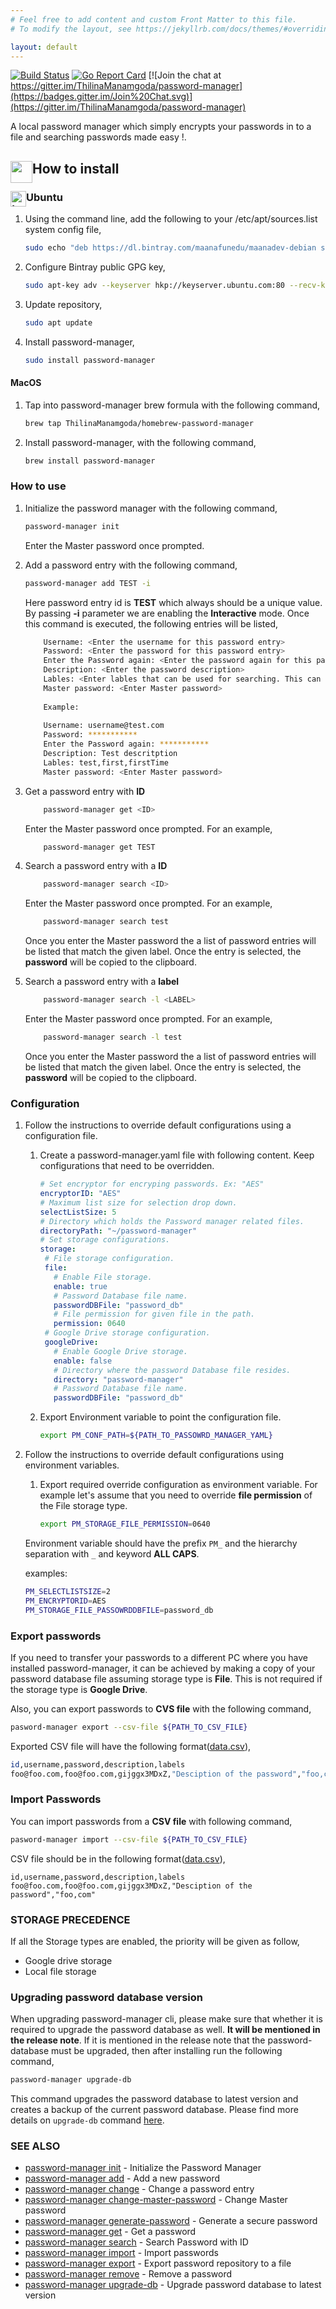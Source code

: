 ```yaml
---
# Feel free to add content and custom Front Matter to this file.
# To modify the layout, see https://jekyllrb.com/docs/themes/#overriding-theme-defaults

layout: default
---
```


[![Build Status](https://travis-ci.com/ThilinaManamgoda/password-manager.svg?branch=master)](https://travis-ci.com/ThilinaManamgoda/password-manager) [![Go Report Card](https://goreportcard.com/badge/github.com/ThilinaManamgoda/password-manager)](https://goreportcard.com/report/github.com/ThilinaManamgoda/password-manager) [![Join the chat at https://gitter.im/ThilinaManamgoda/password-manager](https://badges.gitter.im/Join%20Chat.svg)](https://gitter.im/ThilinaManamgoda/password-manager)

A local password manager which simply encrypts your passwords in to a file and searching passwords made easy !.

<h2><img src="https://img.icons8.com/nolan/35/software-installer.png" width="35" height="35" style="float:left;" padding="10px,10px,10px,10px;">How to install</h2>

<h3>Ubuntu<img src="https://img.icons8.com/color/30/000000/ubuntu--v1.png" title="test" width="25" height="25" style="float:left;"></h3>

1. Using the command line, add the following to your /etc/apt/sources.list system config file,

    ```bash
    sudo echo "deb https://dl.bintray.com/maanafunedu/maanadev-debian stable main" | sudo tee -a /etc/apt/sources.list
    ```
1. Configure Bintray public GPG key,

    ```bash
    sudo apt-key adv --keyserver hkp://keyserver.ubuntu.com:80 --recv-keys 379CE192D401AB61
    ```
1. Update repository,   
      
     ```bash
     sudo apt update
     ```
1. Install password-manager, 
 
    ```bash
    sudo install password-manager
    ```

#### MacOS 

1. Tap into password-manager brew formula with the following command,
        
     ```bash
     brew tap ThilinaManamgoda/homebrew-password-manager
     ```
1. Install password-manager, with the following command,  
       
     ```bash 
     brew install password-manager
     ```
     
  
### How to use

1. Initialize the password manager with the following command,
    ```bash
    password-manager init
    ```
    Enter the Master password once prompted.
    
2. Add a password entry with the following command,
    ```bash
    password-manager add TEST -i
    ```
    Here password entry id is **TEST** which always should be a unique value. By passing **-i** parameter we are enabling
    the **Interactive** mode. Once this command is executed, the following entries will be listed,
    
    ```bash
        Username: <Enter the username for this password entry>
        Password: <Enter the password for this password entry>
        Enter the Password again: <Enter the password again for this password entry>
        Description: <Enter the password description>
        Lables: <Enter lables that can be used for searching. This can be list of comma seperated values>
        Master password: <Enter Master password>
        
        Example:
        
        Username: username@test.com
        Password: ***********
        Enter the Password again: ***********
        Description: Test descritption
        Lables: test,first,firstTime
        Master password: <Enter Master password>
    ```

1. Get a password entry with **ID**
    ```bash
        password-manager get <ID> 
    ```     
    Enter the Master password once prompted. For an example,
    ```bash
        password-manager get TEST
    ```
1. Search a password entry with a **ID**
    ```bash
        password-manager search <ID>
    ```
    Enter the Master password once prompted. For an example,
    ```bash
        password-manager search test
    ```
    Once you enter the Master password the a list of password entries will be listed that match the given label. Once the entry is selected, the **password** will be copied to the clipboard.
     
1. Search a password entry with a **label**
    ```bash
        password-manager search -l <LABEL>
    ```
    Enter the Master password once prompted. For an example,
    ```bash
        password-manager search -l test
    ```
    Once you enter the Master password the a list of password entries will be listed that match the given label. Once the entry is selected, the **password** will be copied to the clipboard.
 
### Configuration

1. Follow the instructions to override default configurations using a configuration file.

    1. Create a password-manager.yaml file with following content. Keep configurations that need to be overridden. 
        ```yaml
       # Set encryptor for encryping passwords. Ex: "AES"
       encryptorID: "AES"
       # Maximum list size for selection drop down.
       selectListSize: 5
       # Directory which holds the Password manager related files.
       directoryPath: "~/password-manager"
       # Set storage configurations.
       storage:
         # File storage configuration.
         file:
           # Enable File storage.
           enable: true
           # Password Database file name.
           passwordDBFile: "password_db"
           # File permission for given file in the path.
           permission: 0640
         # Google Drive storage configuration.
         googleDrive:
           # Enable Google Drive storage.
           enable: false
           # Directory where the password Database file resides.
           directory: "password-manager"
           # Password Database file name.
           passwordDBFile: "password_db"    
        ```
        
    1. Export Environment variable to point the configuration file.
    
        ```bash
        export PM_CONF_PATH=${PATH_TO_PASSOWRD_MANAGER_YAML}
        ```
1. Follow the instructions to override default configurations using environment variables.
    1. Export required override configuration as environment variable. For example let's assume that you need 
    to override **file permission** of the File storage type. 
        ```bash
        export PM_STORAGE_FILE_PERMISSION=0640
        ```   
     Environment variable should have the prefix `PM_` and the hierarchy separation with `_` and keyword **ALL CAPS**.
    
     examples:
     ```bash
     PM_SELECTLISTSIZE=2
     PM_ENCRYPTORID=AES
     PM_STORAGE_FILE_PASSOWRDDBFILE=password_db
     ```

### Export passwords
If you need to transfer your passwords to a different PC where you have installed password-manager, 
it can be achieved by making a copy of your password database file assuming storage type is **File**. This is not required
if the storage type is **Google Drive**.

Also, you can export passwords to **CVS file** with the following command,
```bash
pasword-manager export --csv-file ${PATH_TO_CSV_FILE}
```

Exported CSV file will have the following format([data.csv](https://github.com/ThilinaManamgoda/password-manager/blob/master/test/mock-data/data.csv)),
```bash
id,username,password,description,labels
foo@foo.com,foo@foo.com,gijggx3MDxZ,"Desciption of the password","foo,com"
```
   
### Import Passwords
You can import passwords from a **CSV file** with following command,

```bash
pasword-manager import --csv-file ${PATH_TO_CSV_FILE}
```

CSV file should be in the following format([data.csv](https://github.com/ThilinaManamgoda/password-manager/blob/master/test/mock-data/data.csv)),
```csv
id,username,password,description,labels
foo@foo.com,foo@foo.com,gijggx3MDxZ,"Desciption of the password","foo,com"
```
### STORAGE PRECEDENCE
If all the Storage types are enabled, the priority will be given as follow,

* Google drive storage
* Local file storage
 
### Upgrading password database version 
When upgrading password-manager cli, please make sure that whether it is required to upgrade the password database as well.
**It will be mentioned in the release note**. If it is mentioned in the release note that the password-database must be upgraded,
 then after installing run the following command,
  
```bash
password-manager upgrade-db
```


This command upgrades the password database to latest version and creates a backup of the current password database. 
Please find more details on `upgrade-db` command [here](https://github.com/ThilinaManamgoda/password-manager/tree/master/doc/password-manager_upgrade-db.md).

### SEE ALSO

* [password-manager init](https://github.com/ThilinaManamgoda/password-manager/tree/master/doc/password-manager_init.md)	 - Initialize the Password Manager
* [password-manager add](https://github.com/ThilinaManamgoda/password-manager/tree/master/doc/password-manager_add.md)	 - Add a new password
* [password-manager change](https://github.com/ThilinaManamgoda/password-manager/tree/master/doc/password-manager_change.md)	 - Change a password entry
* [password-manager change-master-password](https://github.com/ThilinaManamgoda/password-manager/tree/master/doc/password-manager_change-master-password.md)	 - Change Master password
* [password-manager generate-password](https://github.com/ThilinaManamgoda/password-manager/tree/master/doc/password-manager_generate-password.md)	 - Generate a secure password
* [password-manager get](https://github.com/ThilinaManamgoda/password-manager/tree/master/doc/password-manager_get.md)	 - Get a password
* [password-manager search](https://github.com/ThilinaManamgoda/password-manager/tree/master/doc/password-manager_search.md)	 - Search Password with ID
* [password-manager import](https://github.com/ThilinaManamgoda/password-manager/tree/master/doc/password-manager_import.md)	 - Import passwords
* [password-manager export](https://github.com/ThilinaManamgoda/password-manager/tree/master/doc/password-manager_export.md)	 - Export password repository to a file
* [password-manager remove](https://github.com/ThilinaManamgoda/password-manager/tree/master/doc/password-manager_remove.md)	 - Remove a password
* [password-manager upgrade-db](https://github.com/ThilinaManamgoda/password-manager/tree/master/doc/password-manager_upgrade-db.md)	 - Upgrade password database to latest version 


